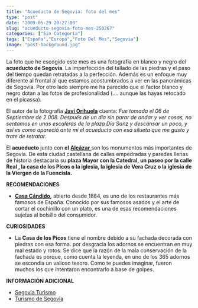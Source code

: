 ```yaml
---
title: "Acueducto de Segovia: foto del mes"
type: "post"
date: "2009-05-29 20:27:00"
slug: "acueducto-segovia-foto-mes-250267"
categories: ["Sin Categoría"]
tags: ["España","Europa","Foto Del Mes","Segovia"]
image: "post-background.jpg"
---
```


 [](/wp-content/uploads/2009/05/250267-145894.jpg)

La foto que he escogido este mes es una fotografia en blanco y negro del **acueducto de Segovia**. La imperfección del tallado de las piedras y el paso del tiempo quedan retratadas a la perfección. Además es un enfoque muy diferente al frontal al que estamos acostumbrados a ver en las panorámicas de Segovia. Por otro lado siempre me ha parecido que el factor blanco y negro dotan a las fotos de profesionalidad (.... aunque las hayas retocado en el picassa).

El autor de la fotografia **[Javi Orihuela](http://www.flickr.com/photos/fjavi/)** cuenta: *Fue tomada el 06 de Septiembre de 2.008. Después de un día sin parar de andar y ver cosas, no sentamos en unas escaleras de la plaza Día Sanz y descansar un poco, y así es como apareció ante mí el acueducto con esa silueta que me gusto y trate de retratar*.

[](/wp-content/uploads/2009/05/250267-145901.jpg)El **acueducto** junto con **el** [**Alcázar** ](http://www.alcazardesegovia.com/)son los monumentos más importantes de Segovia. De esta ciudad castellana de calles empedradas y paredes llenas de historia destacaria su **plaza Mayor con la Catedral, un paseo por la calle Real , la casa de los Picos o la iglesia, la iglesia de Vera Cruz o la iglesia de la Viergen de la Fuencisla.**

**RECOMENDACIONES**

- [**Casa Cándido**](http://www.mesondecandido.es/espanol.html)**,** abierto desde 1884, es uno de los restaurantes más famosos de España. Conocido por sus famosos asados y el arte de cortar el cochinillo con un plato, es una de esas recomendaciones sujetas al bolsillo del consumidor.

**CURIOSIDADES**

- La **Casa de los Picos** tiene el nombre debido a su fachada decorada con piedras con esa forma. por desgracia los adornos se encuentran en muy mal estado y rotos. Se dice que la razón de la mala conservación de la fachada es porque, como cuenta la leyenda, en uno de los 365 adornos se escondia un valioso tesoro. Como te puedes imaginar, fueron muchos los que intentaron encontrarlo a base de golpes.

**INFORMACIÓN ADICIONAL**

- [Segovia Turismo](http://www.segoviaturismo.es/)
- [Turismo de Segovia](http://www.turismodesegovia.com/)